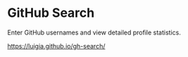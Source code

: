 # GitHub Search

Enter GitHub usernames and view detailed profile statistics. 

https://luigia.github.io/gh-search/
